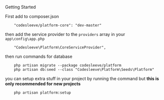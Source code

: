 
Getting Started

First add to composer.json

```
	"codesleeve/platform-core": "dev-master"
```

then add the service provider to the `providers` array in your `app\config\app.php`

```
	"Codesleeve\Platform\CoreServiceProvider",
```

then run commands for database

```
	php artisan migrate --package codesleeve/platform
	php artisan db:seed --class "Codesleeve\Platform\Seeds\Platform"
```

you can setup extra stuff in your project by running the command but **this is only recommended for new projects**

```
	php artisan platform:setup
```